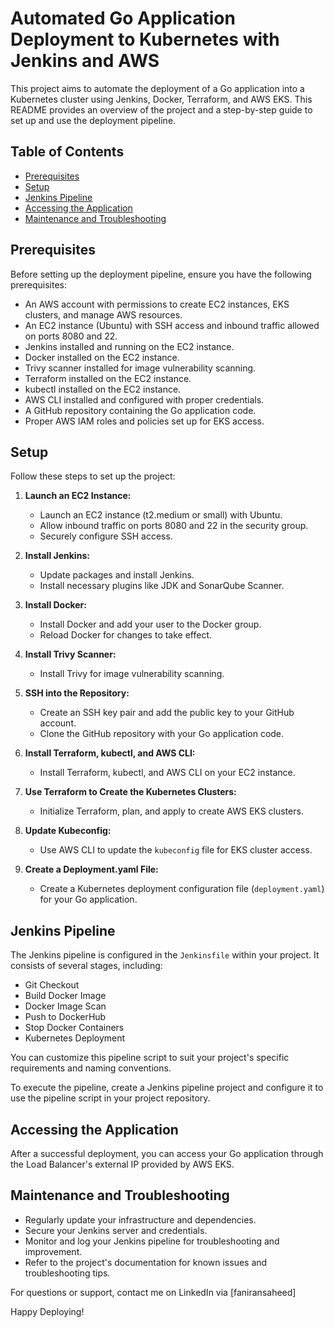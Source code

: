 # Automated Go Application Deployment to Kubernetes with Jenkins and AWS

This project aims to automate the deployment of a Go application into a Kubernetes cluster using Jenkins, Docker, Terraform, and AWS EKS. This README provides an overview of the project and a step-by-step guide to set up and use the deployment pipeline.

## Table of Contents
- [Prerequisites](#prerequisites)
- [Setup](#setup)
- [Jenkins Pipeline](#jenkins-pipeline)
- [Accessing the Application](#accessing-the-application)
- [Maintenance and Troubleshooting](#maintenance-and-troubleshooting)

## Prerequisites

Before setting up the deployment pipeline, ensure you have the following prerequisites:

- An AWS account with permissions to create EC2 instances, EKS clusters, and manage AWS resources.
- An EC2 instance (Ubuntu) with SSH access and inbound traffic allowed on ports 8080 and 22.
- Jenkins installed and running on the EC2 instance.
- Docker installed on the EC2 instance.
- Trivy scanner installed for image vulnerability scanning.
- Terraform installed on the EC2 instance.
- kubectl installed on the EC2 instance.
- AWS CLI installed and configured with proper credentials.
- A GitHub repository containing the Go application code.
- Proper AWS IAM roles and policies set up for EKS access.

## Setup

Follow these steps to set up the project:

1. **Launch an EC2 Instance:**
   - Launch an EC2 instance (t2.medium or small) with Ubuntu.
   - Allow inbound traffic on ports 8080 and 22 in the security group.
   - Securely configure SSH access.

2. **Install Jenkins:**
   - Update packages and install Jenkins.
   - Install necessary plugins like JDK and SonarQube Scanner.

3. **Install Docker:**
   - Install Docker and add your user to the Docker group.
   - Reload Docker for changes to take effect.

4. **Install Trivy Scanner:**
   - Install Trivy for image vulnerability scanning.

5. **SSH into the Repository:**
   - Create an SSH key pair and add the public key to your GitHub account.
   - Clone the GitHub repository with your Go application code.

6. **Install Terraform, kubectl, and AWS CLI:**
   - Install Terraform, kubectl, and AWS CLI on your EC2 instance.

7. **Use Terraform to Create the Kubernetes Clusters:**
   - Initialize Terraform, plan, and apply to create AWS EKS clusters.

8. **Update Kubeconfig:**
   - Use AWS CLI to update the `kubeconfig` file for EKS cluster access.

9. **Create a Deployment.yaml File:**
   - Create a Kubernetes deployment configuration file (`deployment.yaml`) for your Go application.

## Jenkins Pipeline

The Jenkins pipeline is configured in the `Jenkinsfile` within your project. It consists of several stages, including:

- Git Checkout
- Build Docker Image
- Docker Image Scan
- Push to DockerHub
- Stop Docker Containers
- Kubernetes Deployment

You can customize this pipeline script to suit your project's specific requirements and naming conventions.

To execute the pipeline, create a Jenkins pipeline project and configure it to use the pipeline script in your project repository.

## Accessing the Application

After a successful deployment, you can access your Go application through the Load Balancer's external IP provided by AWS EKS.

## Maintenance and Troubleshooting

- Regularly update your infrastructure and dependencies.
- Secure your Jenkins server and credentials.
- Monitor and log your Jenkins pipeline for troubleshooting and improvement.
- Refer to the project's documentation for known issues and troubleshooting tips.

For questions or support, contact me on LinkedIn via [faniransaheed]

Happy Deploying!
